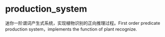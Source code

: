 # production_system
迷你一阶谓词产生式系统，实现植物识别的正向推理过程。First order predicate production system，implements the function of plant recognize.
